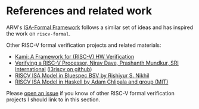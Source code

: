 
References and related work
===========================

ARM's [ISA-Formal Framework](https://alastairreid.github.io/papers/cav2016_isa_formal.pdf) follows a similar set of ideas and has inspired the work on `riscv-formal`.

Other RISC-V formal verification projects and related materials:

- [Kami: A Framework for (RISC-V) HW Verification](https://riscv.org/wp-content/uploads/2016/07/Wed1130_Kami_Framework_Murali_Vijayaraghavan.pdf)
- [Verifying a RISC-V Processor, Nirav Dave, Prashanth Mundkur, SRI International](https://riscv.org/wp-content/uploads/2015/06/riscv-verification-workshop-june2015.pdf) ([l3riscv on github](https://github.com/SRI-CSL/l3riscv))
- [RISCV ISA Model in Bluespec BSV by Rishiyur S. Nikhil](https://github.com/rsnikhil/RISCV_ISA_Formal_Spec_in_BSV)
- [RISCV ISA Model in Haskell by Adam Chlipala and group (MIT)](https://github.com/mit-plv/riscv-semantics)

Please [open an issue](https://github.com/cliffordwolf/riscv-formal/issues/new) if you know of other RISC-V formal verification projects I should link to in this section.

